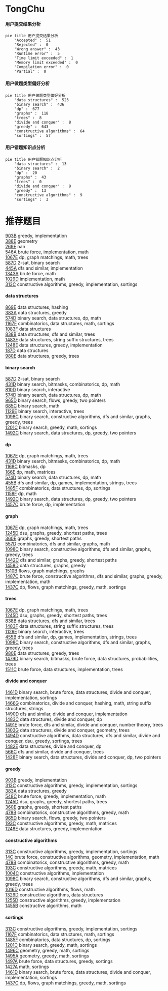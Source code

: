 # TongChu
<!-- tabs:start -->
#### **用户提交结果分析**

```mermaid
pie title 用户提交结果分析
    "Accepted" :  51
    "Rejected" :  0
    "Wrong answer" :  43
    "Runtime error" :  5
    "Time limit exceeded" :  1
    "Memory limit exceeded" :  0
    "Compilation error" :  0
    "Partial" :  0
```
#### **用户做题类型偏好分析**

```mermaid
pie title 用户做题类型偏好分析
    "data structures" :  523
    "binary search" :  436
    "dp" :  677
    "graphs" :  118
    "trees" :  8
    "divide and conquer" :  8
    "greedy" :  643
    "constructive algorithms" :  64
    "sortings" :  57
```
#### **用户错题知识点分析**

```mermaid
pie title 用户错题知识点分析
    "data structures" :  13
    "binary search" :  2
    "dp" :  20
    "graphs" :  43
    "trees" :  0
    "divide and conquer" :  8
    "greedy" :  13
    "constructive algorithms" :  9
    "sortings" :  3
```
<!-- tabs:end -->
# 推荐题目
[903B](http://codeforces.com/problemset/problem/903/B)		greedy,
                        implementation		  
[388E](http://codeforces.com/problemset/problem/388/E)		geometry		  
[269E](http://codeforces.com/problemset/problem/269/E)		nan		  
[546A](http://codeforces.com/problemset/problem/546/A)		brute force,
                        implementation,
                        math		  
[1067E](http://codeforces.com/problemset/problem/1067/E)		dp,
                        graph matchings,
                        math,
                        trees		  
[587D](http://codeforces.com/problemset/problem/587/D)		2-sat,
                        binary search		  
[445A](http://codeforces.com/problemset/problem/445/A)		dfs and similar,
                        implementation		  
[1343A](http://codeforces.com/problemset/problem/1343/A)		brute force,
                        math		  
[1029D](http://codeforces.com/problemset/problem/1029/D)		implementation,
                        math		  
[313C](http://codeforces.com/problemset/problem/313/C)		constructive algorithms,
                        greedy,
                        implementation,
                        sortings		  
<!-- tabs:start -->
#### **data structures**
[869E](http://codeforces.com/problemset/problem/869/E)		data structures,
                        hashing		  
[383A](http://codeforces.com/problemset/problem/383/A)		data structures,
                        greedy		  
[574D](https://codeforces.com/contest/574/problem/D)		binary search,
                        data structures,
                        dp,
                        math		  
[1167F](http://codeforces.com/problemset/problem/1167/F)		combinatorics,
                        data structures,
                        math,
                        sortings		  
[1083F](http://codeforces.com/problemset/problem/1083/F)		data structures		  
[838B](http://codeforces.com/problemset/problem/838/B)		data structures,
                        dfs and similar,
                        trees		  
[1483F](https://codeforces.com/contest/1483/problem/F)		data structures,
                        string suffix structures,
                        trees		  
[1248E](https://codeforces.com/contest/1248/problem/E)		data structures,
                        greedy,
                        implementation		  
[187D](http://codeforces.com/problemset/problem/187/D)		data structures		  
[980E](http://codeforces.com/problemset/problem/980/E)		data structures,
                        greedy,
                        trees		  
#### **binary search**
[587D](http://codeforces.com/problemset/problem/587/D)		2-sat,
                        binary search		  
[431D](http://codeforces.com/problemset/problem/431/D)		binary search,
                        bitmasks,
                        combinatorics,
                        dp,
                        math		  
[810D](https://codeforces.com/contest/810/problem/D)		binary search,
                        interactive		  
[574D](https://codeforces.com/contest/574/problem/D)		binary search,
                        data structures,
                        dp,
                        math		  
[965D](http://codeforces.com/problemset/problem/965/D)		binary search,
                        flows,
                        greedy,
                        two pointers		  
[685C](http://codeforces.com/problemset/problem/685/C)		binary search,
                        math		  
[1129E](http://codeforces.com/problemset/problem/1129/E)		binary search,
                        interactive,
                        trees		  
[1098C](http://codeforces.com/problemset/problem/1098/C)		binary search,
                        constructive algorithms,
                        dfs and similar,
                        graphs,
                        greedy,
                        trees		  
[1201C](http://codeforces.com/problemset/problem/1201/C)		binary search,
                        greedy,
                        math,
                        sortings		  
[1492C](http://codeforces.com/problemset/problem/1492/C)		binary search,
                        data structures,
                        dp,
                        greedy,
                        two pointers		  
#### **dp**
[1067E](http://codeforces.com/problemset/problem/1067/E)		dp,
                        graph matchings,
                        math,
                        trees		  
[431D](http://codeforces.com/problemset/problem/431/D)		binary search,
                        bitmasks,
                        combinatorics,
                        dp,
                        math		  
[1168C](http://codeforces.com/problemset/problem/1168/C)		bitmasks,
                        dp		  
[166E](http://codeforces.com/problemset/problem/166/E)		dp,
                        math,
                        matrices		  
[574D](https://codeforces.com/contest/574/problem/D)		binary search,
                        data structures,
                        dp,
                        math		  
[455B](http://codeforces.com/problemset/problem/455/B)		dfs and similar,
                        dp,
                        games,
                        implementation,
                        strings,
                        trees		  
[1485F](http://codeforces.com/problemset/problem/1485/F)		combinatorics,
                        data structures,
                        dp,
                        sortings		  
[1158F](http://codeforces.com/problemset/problem/1158/F)		dp,
                        math		  
[1492C](http://codeforces.com/problemset/problem/1492/C)		binary search,
                        data structures,
                        dp,
                        greedy,
                        two pointers		  
[1457C](https://codeforces.com/contest/1457/problem/C)		brute force,
                        dp,
                        implementation		  
#### **graph**
[1067E](http://codeforces.com/problemset/problem/1067/E)		dp,
                        graph matchings,
                        math,
                        trees		  
[1245D](http://codeforces.com/problemset/problem/1245/D)		dsu,
                        graphs,
                        greedy,
                        shortest paths,
                        trees		  
[360E](http://codeforces.com/problemset/problem/360/E)		graphs,
                        greedy,
                        shortest paths		  
[557D](http://codeforces.com/problemset/problem/557/D)		combinatorics,
                        dfs and similar,
                        graphs,
                        math		  
[1098C](http://codeforces.com/problemset/problem/1098/C)		binary search,
                        constructive algorithms,
                        dfs and similar,
                        graphs,
                        greedy,
                        trees		  
[1442C](http://codeforces.com/problemset/problem/1442/C)		dfs and similar,
                        graphs,
                        greedy,
                        shortest paths		  
[1458D](http://codeforces.com/problemset/problem/1458/D)		data structures,
                        graphs,
                        greedy		  
[1510B](http://codeforces.com/problemset/problem/1510/B)		flows,
                        graph matchings,
                        graphs		  
[1487C](http://codeforces.com/problemset/problem/1487/C)		brute force,
                        constructive algorithms,
                        dfs and similar,
                        graphs,
                        greedy,
                        implementation,
                        math		  
[1437C](http://codeforces.com/problemset/problem/1437/C)		dp,
                        flows,
                        graph matchings,
                        greedy,
                        math,
                        sortings		  
#### **trees**
[1067E](http://codeforces.com/problemset/problem/1067/E)		dp,
                        graph matchings,
                        math,
                        trees		  
[1245D](http://codeforces.com/problemset/problem/1245/D)		dsu,
                        graphs,
                        greedy,
                        shortest paths,
                        trees		  
[838B](http://codeforces.com/problemset/problem/838/B)		data structures,
                        dfs and similar,
                        trees		  
[1483F](https://codeforces.com/contest/1483/problem/F)		data structures,
                        string suffix structures,
                        trees		  
[1129E](http://codeforces.com/problemset/problem/1129/E)		binary search,
                        interactive,
                        trees		  
[455B](http://codeforces.com/problemset/problem/455/B)		dfs and similar,
                        dp,
                        games,
                        implementation,
                        strings,
                        trees		  
[1098C](http://codeforces.com/problemset/problem/1098/C)		binary search,
                        constructive algorithms,
                        dfs and similar,
                        graphs,
                        greedy,
                        trees		  
[980E](http://codeforces.com/problemset/problem/980/E)		data structures,
                        greedy,
                        trees		  
[1479D](http://codeforces.com/problemset/problem/1479/D)		binary search,
                        bitmasks,
                        brute force,
                        data structures,
                        probabilities,
                        trees		  
[1511C](http://codeforces.com/problemset/problem/1511/C)		brute force,
                        data structures,
                        implementation,
                        trees		  
#### **divide and conquer**
[1461D](http://codeforces.com/problemset/problem/1461/D)		binary search,
                        brute force,
                        data structures,
                        divide and conquer,
                        implementation,
                        sortings		  
[1466G](http://codeforces.com/problemset/problem/1466/G)		combinatorics,
                        divide and conquer,
                        hashing,
                        math,
                        string suffix structures,
                        strings		  
[1490D](http://codeforces.com/problemset/problem/1490/D)		dfs and similar,
                        divide and conquer,
                        implementation		  
[1483C](https://codeforces.com/contest/1483/problem/C)		data structures,
                        divide and conquer,
                        dp		  
[1491E](http://codeforces.com/problemset/problem/1491/E)		brute force,
                        dfs and similar,
                        divide and conquer,
                        number theory,
                        trees		  
[1303G](http://codeforces.com/problemset/problem/1303/G)		data structures,
                        divide and conquer,
                        geometry,
                        trees		  
[1494D](http://codeforces.com/problemset/problem/1494/D)		constructive algorithms,
                        data structures,
                        dfs and similar,
                        divide and conquer,
                        dsu,
                        greedy,
                        sortings,
                        trees		  
[1482E](http://codeforces.com/problemset/problem/1482/E)		data structures,
                        divide and conquer,
                        dp		  
[566C](http://codeforces.com/problemset/problem/566/C)		dfs and similar,
                        divide and conquer,
                        trees		  
[1428F](http://codeforces.com/problemset/problem/1428/F)		binary search,
                        data structures,
                        divide and conquer,
                        dp,
                        two pointers		  
#### **greedy**
[903B](http://codeforces.com/problemset/problem/903/B)		greedy,
                        implementation		  
[313C](http://codeforces.com/problemset/problem/313/C)		constructive algorithms,
                        greedy,
                        implementation,
                        sortings		  
[383A](http://codeforces.com/problemset/problem/383/A)		data structures,
                        greedy		  
[548C](https://codeforces.com/contest/548/problem/C)		brute force,
                        greedy,
                        implementation,
                        math		  
[1245D](http://codeforces.com/problemset/problem/1245/D)		dsu,
                        graphs,
                        greedy,
                        shortest paths,
                        trees		  
[360E](http://codeforces.com/problemset/problem/360/E)		graphs,
                        greedy,
                        shortest paths		  
[478B](http://codeforces.com/problemset/problem/478/B)		combinatorics,
                        constructive algorithms,
                        greedy,
                        math		  
[965D](http://codeforces.com/problemset/problem/965/D)		binary search,
                        flows,
                        greedy,
                        two pointers		  
[193C](http://codeforces.com/problemset/problem/193/C)		constructive algorithms,
                        greedy,
                        math,
                        matrices		  
[1248E](https://codeforces.com/contest/1248/problem/E)		data structures,
                        greedy,
                        implementation		  
#### **constructive algorithms**
[313C](http://codeforces.com/problemset/problem/313/C)		constructive algorithms,
                        greedy,
                        implementation,
                        sortings		  
[14C](http://codeforces.com/problemset/problem/14/C)		brute force,
                        constructive algorithms,
                        geometry,
                        implementation,
                        math		  
[478B](http://codeforces.com/problemset/problem/478/B)		combinatorics,
                        constructive algorithms,
                        greedy,
                        math		  
[193C](http://codeforces.com/problemset/problem/193/C)		constructive algorithms,
                        greedy,
                        math,
                        matrices		  
[1004C](http://codeforces.com/problemset/problem/1004/C)		constructive algorithms,
                        implementation		  
[1098C](http://codeforces.com/problemset/problem/1098/C)		binary search,
                        constructive algorithms,
                        dfs and similar,
                        graphs,
                        greedy,
                        trees		  
[1016D](http://codeforces.com/problemset/problem/1016/D)		constructive algorithms,
                        flows,
                        math		  
[1329D](http://codeforces.com/problemset/problem/1329/D)		constructive algorithms,
                        data structures		  
[1255D](https://codeforces.com/contest/1255/problem/D)		constructive algorithms,
                        greedy,
                        implementation		  
[1455B](http://codeforces.com/problemset/problem/1455/B)		constructive algorithms,
                        math		  
#### **sortings**
[313C](http://codeforces.com/problemset/problem/313/C)		constructive algorithms,
                        greedy,
                        implementation,
                        sortings		  
[1167F](http://codeforces.com/problemset/problem/1167/F)		combinatorics,
                        data structures,
                        math,
                        sortings		  
[1485F](http://codeforces.com/problemset/problem/1485/F)		combinatorics,
                        data structures,
                        dp,
                        sortings		  
[1201C](http://codeforces.com/problemset/problem/1201/C)		binary search,
                        greedy,
                        math,
                        sortings		  
[1496C](https://codeforces.com/contest/1496/problem/C)		geometry,
                        greedy,
                        math,
                        sortings		  
[1495A](http://codeforces.com/problemset/problem/1495/A)		geometry,
                        greedy,
                        math,
                        sortings		  
[1497A](http://codeforces.com/problemset/problem/1497/A)		brute force,
                        data structures,
                        greedy,
                        sortings		  
[1427A](http://codeforces.com/problemset/problem/1427/A)		math,
                        sortings		  
[1461D](http://codeforces.com/problemset/problem/1461/D)		binary search,
                        brute force,
                        data structures,
                        divide and conquer,
                        implementation,
                        sortings		  
[1437C](http://codeforces.com/problemset/problem/1437/C)		dp,
                        flows,
                        graph matchings,
                        greedy,
                        math,
                        sortings		  
<!-- tabs:end -->
